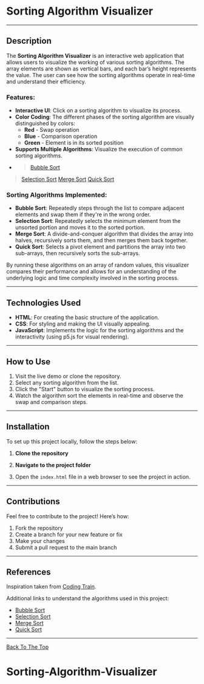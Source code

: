 # Sorting Algorithm Visualizer



---

## Description

The **Sorting Algorithm Visualizer** is an interactive web application that allows users to visualize the working of various sorting algorithms. The array elements are shown as vertical bars, and each bar’s height represents the value. The user can see how the sorting algorithms operate in real-time and understand their efficiency.

### Features:
- **Interactive UI**: Click on a sorting algorithm to visualize its process.
- **Color Coding**: The different phases of the sorting algorithm are visually distinguished by colors:
  - **Red** - Swap operation
  - **Blue** - Comparison operation
  - **Green** - Element is in its sorted position
- **Supports Multiple Algorithms**: Visualize the execution of common sorting algorithms.
- > [Bubble Sort](https://github.com/user-attachments/assets/511fd013-b201-406d-8ab0-3695e5f6ff3c)
> [Selection Sort](https://github.com/user-attachments/assets/cffa3386-823d-4e09-8105-665215b2665c)
> [Merge Sort](https://github.com/user-attachments/assets/6e24f203-8457-42f7-b015-17156b33ec93)
> [Quick Sort](https://github.com/user-attachments/assets/8a7a8084-212d-4d41-bfc4-142dad33c480)

### Sorting Algorithms Implemented:
- **Bubble Sort**: Repeatedly steps through the list to compare adjacent elements and swap them if they're in the wrong order.
- **Selection Sort**: Repeatedly selects the minimum element from the unsorted portion and moves it to the sorted portion.
- **Merge Sort**: A divide-and-conquer algorithm that divides the array into halves, recursively sorts them, and then merges them back together.
- **Quick Sort**: Selects a pivot element and partitions the array into two sub-arrays, then recursively sorts the sub-arrays.

By running these algorithms on an array of random values, this visualizer compares their performance and allows for an understanding of the underlying logic and time complexity involved in the sorting process.

---

## Technologies Used

- **HTML**: For creating the basic structure of the application.
- **CSS**: For styling and making the UI visually appealing.
- **JavaScript**: Implements the logic for the sorting algorithms and the interactivity (using p5.js for visual rendering).

---

## How to Use

1. Visit the live demo or clone the repository.
2. Select any sorting algorithm from the list.
3. Click the "Start" button to visualize the sorting process.
4. Watch the algorithm sort the elements in real-time and observe the swap and comparison steps.

---

## Installation

To set up this project locally, follow the steps below:

1. **Clone the repository**  

2. **Navigate to the project folder**  

3. Open the `index.html` file in a web browser to see the project in action.

---

## Contributions

Feel free to contribute to the project! Here’s how:
1. Fork the repository
2. Create a branch for your new feature or fix
3. Make your changes
4. Submit a pull request to the main branch

---

## References

Inspiration taken from [Coding Train](https://www.youtube.com/watch?v=67k3I2GxTH8).

Additional links to understand the algorithms used in this project:
- [Bubble Sort](https://en.wikipedia.org/wiki/Bubble_sort)
- [Selection Sort](https://en.wikipedia.org/wiki/Selection_sort)
- [Merge Sort](https://en.wikipedia.org/wiki/Merge_sort)
- [Quick Sort](https://en.wikipedia.org/wiki/Quicksort)

---

[Back To The Top](#sorting-algorithm-visualizer)
# Sorting-Algorithm-Visualizer
